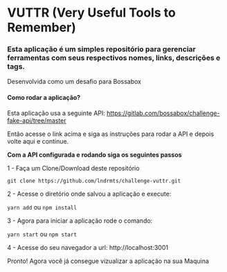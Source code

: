 # VUTTR (Very Useful Tools to Remember)

### Esta aplicação é um simples repositório para gerenciar ferramentas com seus respectivos nomes, links, descrições e tags.

Desenvolvida como um desafio para Bossabox

#### Como rodar a aplicação?

Esta aplicação usa a seguinte API: https://gitlab.com/bossabox/challenge-fake-api/tree/master

Então acesse o link acima e siga as instruções para rodar a API e depois volte aqui e continue.

**Com a API configurada e rodando siga os seguintes passos**

1 - Faça um Clone/Download deste repositório

`git clone https://github.com/lndrmts/challenge-vuttr.git`

2 - Acesse o diretório onde salvou a aplicação e execute:

`yarn add` ou `npm install`

3 - Agora para iniciar a aplicação rode o comando:

`yarn start` ou `npm start`

4 - Acesse do seu navegador a url: http://localhost:3001

Pronto! Agora você já consegue vizualizar a aplicação na sua Maquina
